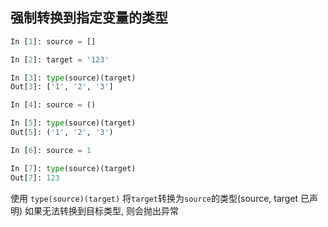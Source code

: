 ## 强制转换到指定变量的类型
```python
In [1]: source = []

In [2]: target = '123'

In [3]: type(source)(target)
Out[3]: ['1', '2', '3']

In [4]: source = ()

In [5]: type(source)(target)
Out[5]: ('1', '2', '3')

In [6]: source = 1

In [7]: type(source)(target)
Out[7]: 123

```
使用 `type(source)(target)` 将`target`转换为`source`的类型(source, target 已声明)
如果无法转换到目标类型, 则会抛出异常